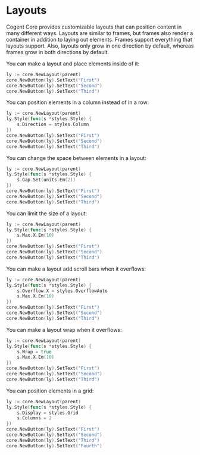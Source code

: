 # Layouts

Cogent Core provides customizable layouts that can position content in many different ways. Layouts are similar to frames, but frames also render a container in addition to laying out elements. Frames support everything that layouts support. Also, layouts only grow in one direction by default, whereas frames grow in both directions by default.

You can make a layout and place elements inside of it:

```Go
ly := core.NewLayout(parent)
core.NewButton(ly).SetText("First")
core.NewButton(ly).SetText("Second")
core.NewButton(ly).SetText("Third")
```

You can position elements in a column instead of in a row:

```Go
ly := core.NewLayout(parent)
ly.Style(func(s *styles.Style) {
    s.Direction = styles.Column
})
core.NewButton(ly).SetText("First")
core.NewButton(ly).SetText("Second")
core.NewButton(ly).SetText("Third")
```

You can change the space between elements in a layout:

```Go
ly := core.NewLayout(parent)
ly.Style(func(s *styles.Style) {
    s.Gap.Set(units.Em(2))
})
core.NewButton(ly).SetText("First")
core.NewButton(ly).SetText("Second")
core.NewButton(ly).SetText("Third")
```

You can limit the size of a layout:

```Go
ly := core.NewLayout(parent)
ly.Style(func(s *styles.Style) {
    s.Max.X.Em(10)
})
core.NewButton(ly).SetText("First")
core.NewButton(ly).SetText("Second")
core.NewButton(ly).SetText("Third")
```

You can make a layout add scroll bars when it overflows:

```Go
ly := core.NewLayout(parent)
ly.Style(func(s *styles.Style) {
    s.Overflow.X = styles.OverflowAuto
    s.Max.X.Em(10)
})
core.NewButton(ly).SetText("First")
core.NewButton(ly).SetText("Second")
core.NewButton(ly).SetText("Third")
```

You can make a layout wrap when it overflows:

```Go
ly := core.NewLayout(parent)
ly.Style(func(s *styles.Style) {
    s.Wrap = true
    s.Max.X.Em(10)
})
core.NewButton(ly).SetText("First")
core.NewButton(ly).SetText("Second")
core.NewButton(ly).SetText("Third")
```

You can position elements in a grid:

```Go
ly := core.NewLayout(parent)
ly.Style(func(s *styles.Style) {
    s.Display = styles.Grid
    s.Columns = 2
})
core.NewButton(ly).SetText("First")
core.NewButton(ly).SetText("Second")
core.NewButton(ly).SetText("Third")
core.NewButton(ly).SetText("Fourth")
```
